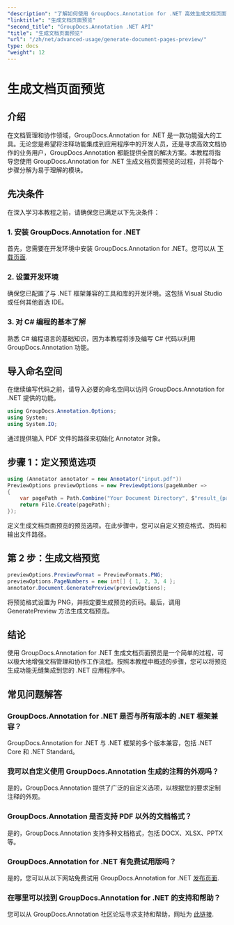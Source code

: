 ```yaml
---
"description": "了解如何使用 GroupDocs.Annotation for .NET 高效生成文档页面预览。借助这项全面的功能，增强您的文档管理工作流程。"
"linktitle": "生成文档页面预览"
"second_title": "GroupDocs.Annotation .NET API"
"title": "生成文档页面预览"
"url": "/zh/net/advanced-usage/generate-document-pages-preview/"
type: docs
"weight": 12
---
```


# 生成文档页面预览

## 介绍
在文档管理和协作领域，GroupDocs.Annotation for .NET 是一款功能强大的工具。无论您是希望将注释功能集成到应用程序中的开发人员，还是寻求高效文档协作的业务用户，GroupDocs.Annotation 都能提供全面的解决方案。本教程将指导您使用 GroupDocs.Annotation for .NET 生成文档页面预览的过程，并将每个步骤分解为易于理解的模块。
## 先决条件
在深入学习本教程之前，请确保您已满足以下先决条件：
### 1. 安装 GroupDocs.Annotation for .NET
首先，您需要在开发环境中安装 GroupDocs.Annotation for .NET。您可以从 [下载页面](https://releases。groupdocs.com/annotation/net/).
### 2. 设置开发环境
确保您已配置了与 .NET 框架兼容的工具和库的开发环境。这包括 Visual Studio 或任何其他首选 IDE。
### 3. 对 C# 编程的基本了解
熟悉 C# 编程语言的基础知识，因为本教程将涉及编写 C# 代码以利用 GroupDocs.Annotation 功能。

## 导入命名空间
在继续编写代码之前，请导入必要的命名空间以访问 GroupDocs.Annotation for .NET 提供的功能。

```csharp
using GroupDocs.Annotation.Options;
using System;
using System.IO;

```
通过提供输入 PDF 文件的路径来初始化 Annotator 对象。
## 步骤 1：定义预览选项
```csharp
using (Annotator annotator = new Annotator("input.pdf"))
PreviewOptions previewOptions = new PreviewOptions(pageNumber =>
{
    var pagePath = Path.Combine("Your Document Directory", $"result_{pageNumber}.png");
    return File.Create(pagePath);
});
```
定义生成文档页面预览的预览选项。在此步骤中，您可以自定义预览格式、页码和输出文件路径。
## 第 2 步：生成文档预览
```csharp
previewOptions.PreviewFormat = PreviewFormats.PNG;
previewOptions.PageNumbers = new int[] { 1, 2, 3, 4 };
annotator.Document.GeneratePreview(previewOptions);
```
将预览格式设置为 PNG，并指定要生成预览的页码。最后，调用 GeneratePreview 方法生成文档预览。

## 结论
使用 GroupDocs.Annotation for .NET 生成文档页面预览是一个简单的过程，可以极大地增强文档管理和协作工作流程。按照本教程中概述的步骤，您可以将预览生成功能无缝集成到您的 .NET 应用程序中。
## 常见问题解答
### GroupDocs.Annotation for .NET 是否与所有版本的 .NET 框架兼容？
GroupDocs.Annotation for .NET 与 .NET 框架的多个版本兼容，包括 .NET Core 和 .NET Standard。
### 我可以自定义使用 GroupDocs.Annotation 生成的注释的外观吗？
是的，GroupDocs.Annotation 提供了广泛的自定义选项，以根据您的要求定制注释的外观。
### GroupDocs.Annotation 是否支持 PDF 以外的文档格式？
是的，GroupDocs.Annotation 支持多种文档格式，包括 DOCX、XLSX、PPTX 等。
### GroupDocs.Annotation for .NET 有免费试用版吗？
是的，您可以从以下网站免费试用 GroupDocs.Annotation for .NET [发布页面](https://releases。groupdocs.com/).
### 在哪里可以找到 GroupDocs.Annotation for .NET 的支持和帮助？
您可以从 GroupDocs.Annotation 社区论坛寻求支持和帮助，网址为 [此链接](https://forum。groupdocs.com/c/annotation/10).